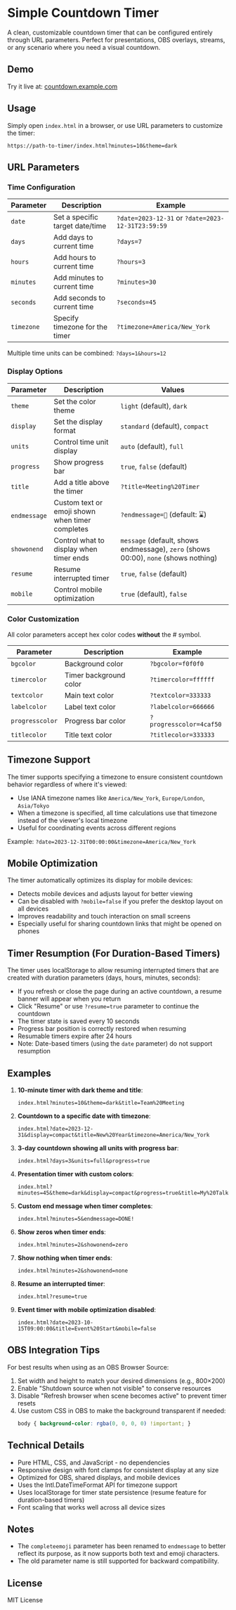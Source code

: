 # Simple Countdown Timer

A clean, customizable countdown timer that can be configured entirely through URL parameters. Perfect for presentations, OBS overlays, streams, or any scenario where you need a visual countdown.

## Demo

Try it live at: [countdown.example.com](https://countdown.example.com)

## Usage

Simply open `index.html` in a browser, or use URL parameters to customize the timer:

```
https://path-to-timer/index.html?minutes=10&theme=dark
```

## URL Parameters

### Time Configuration

| Parameter | Description | Example |
|-----------|-------------|---------|
| `date` | Set a specific target date/time | `?date=2023-12-31` or `?date=2023-12-31T23:59:59` |
| `days` | Add days to current time | `?days=7` |
| `hours` | Add hours to current time | `?hours=3` |
| `minutes` | Add minutes to current time | `?minutes=30` |
| `seconds` | Add seconds to current time | `?seconds=45` |
| `timezone` | Specify timezone for the timer | `?timezone=America/New_York` |

Multiple time units can be combined: `?days=1&hours=12`

### Display Options

| Parameter | Description | Values |
|-----------|-------------|--------|
| `theme` | Set the color theme | `light` (default), `dark` |
| `display` | Set the display format | `standard` (default), `compact` |
| `units` | Control time unit display | `auto` (default), `full` |
| `progress` | Show progress bar | `true`, `false` (default) |
| `title` | Add a title above the timer | `?title=Meeting%20Timer` |
| `endmessage` | Custom text or emoji shown when timer completes | `?endmessage=🎉` (default: ⌛️) |
| `showonend` | Control what to display when timer ends | `message` (default, shows endmessage), `zero` (shows 00:00), `none` (shows nothing) |
| `resume` | Resume interrupted timer | `true`, `false` (default) |
| `mobile` | Control mobile optimization | `true` (default), `false` |

### Color Customization

All color parameters accept hex color codes **without** the # symbol.

| Parameter | Description | Example |
|-----------|-------------|---------|
| `bgcolor` | Background color | `?bgcolor=f0f0f0` |
| `timercolor` | Timer background color | `?timercolor=ffffff` |
| `textcolor` | Main text color | `?textcolor=333333` |
| `labelcolor` | Label text color | `?labelcolor=666666` |
| `progresscolor` | Progress bar color | `?progresscolor=4caf50` |
| `titlecolor` | Title text color | `?titlecolor=333333` |

## Timezone Support

The timer supports specifying a timezone to ensure consistent countdown behavior regardless of where it's viewed:

- Use IANA timezone names like `America/New_York`, `Europe/London`, `Asia/Tokyo`
- When a timezone is specified, all time calculations use that timezone instead of the viewer's local timezone
- Useful for coordinating events across different regions

Example: `?date=2023-12-31T00:00:00&timezone=America/New_York`

## Mobile Optimization

The timer automatically optimizes its display for mobile devices:

- Detects mobile devices and adjusts layout for better viewing
- Can be disabled with `?mobile=false` if you prefer the desktop layout on all devices
- Improves readability and touch interaction on small screens
- Especially useful for sharing countdown links that might be opened on phones

## Timer Resumption (For Duration-Based Timers)

The timer uses localStorage to allow resuming interrupted timers that are created with duration parameters (days, hours, minutes, seconds):

- If you refresh or close the page during an active countdown, a resume banner will appear when you return
- Click "Resume" or use `?resume=true` parameter to continue the countdown
- The timer state is saved every 10 seconds
- Progress bar position is correctly restored when resuming
- Resumable timers expire after 24 hours
- Note: Date-based timers (using the `date` parameter) do not support resumption

## Examples

1. **10-minute timer with dark theme and title**:
   ```
   index.html?minutes=10&theme=dark&title=Team%20Meeting
   ```

2. **Countdown to a specific date with timezone**:
   ```
   index.html?date=2023-12-31&display=compact&title=New%20Year&timezone=America/New_York
   ```

3. **3-day countdown showing all units with progress bar**:
   ```
   index.html?days=3&units=full&progress=true
   ```

4. **Presentation timer with custom colors**:
   ```
   index.html?minutes=45&theme=dark&display=compact&progress=true&title=My%20Talk&bgcolor=2c3e50&progresscolor=e74c3c
   ```

5. **Custom end message when timer completes**:
   ```
   index.html?minutes=5&endmessage=DONE!
   ```

6. **Show zeros when timer ends**:
   ```
   index.html?minutes=2&showonend=zero
   ```

7. **Show nothing when timer ends**:
   ```
   index.html?minutes=2&showonend=none
   ```

8. **Resume an interrupted timer**:
   ```
   index.html?resume=true
   ```

9. **Event timer with mobile optimization disabled**:
   ```
   index.html?date=2023-10-15T09:00:00&title=Event%20Start&mobile=false
   ```

## OBS Integration Tips

For best results when using as an OBS Browser Source:

1. Set width and height to match your desired dimensions (e.g., 800×200)
2. Enable "Shutdown source when not visible" to conserve resources
3. Disable "Refresh browser when scene becomes active" to prevent timer resets
4. Use custom CSS in OBS to make the background transparent if needed:
   ```css
   body { background-color: rgba(0, 0, 0, 0) !important; }
   ```

## Technical Details

- Pure HTML, CSS, and JavaScript - no dependencies
- Responsive design with font clamps for consistent display at any size
- Optimized for OBS, shared displays, and mobile devices
- Uses the Intl.DateTimeFormat API for timezone support
- Uses localStorage for timer state persistence (resume feature for duration-based timers)
- Font scaling that works well across all device sizes

## Notes

- The `completeemoji` parameter has been renamed to `endmessage` to better reflect its purpose, as it now supports both text and emoji characters.
- The old parameter name is still supported for backward compatibility.

## License

MIT License